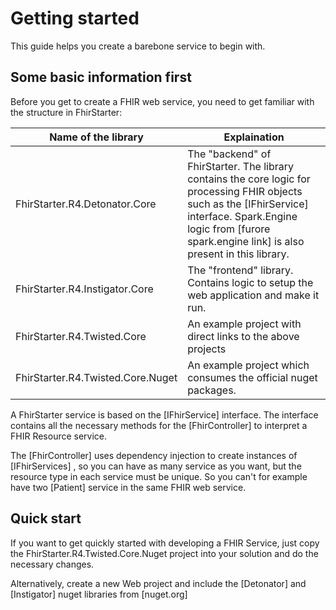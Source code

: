 # Getting started 

This guide helps you create a barebone service to begin with.

## Some basic information first

Before you get to create a FHIR web service, you need to get familiar with the structure in FhirStarter:

| Name of the library               | Explaination                                                 |
| --------------------------------- | ------------------------------------------------------------ |
| FhirStarter.R4.Detonator.Core     | The "backend" of FhirStarter. The library contains the core logic for processing FHIR objects such as the [IFhirService] interface. Spark.Engine logic from [furore spark.engine link] is also present in this library. |
| FhirStarter.R4.Instigator.Core    | The "frontend" library. Contains logic to setup the web application and make it run. |
| FhirStarter.R4.Twisted.Core       | An example project with direct links to the above projects   |
| FhirStarter.R4.Twisted.Core.Nuget | An example project which consumes the official nuget packages. |

A FhirStarter service is based on the [IFhirService] interface. The interface contains all the necessary methods for the [FhirController] to interpret a FHIR Resource service.

The [FhirController] uses dependency injection to create instances of [IFhirServices] , so you can have as many service as you want, but the resource type in each service must be unique. So you can't for example have two [Patient] service in the same FHIR web service.

## Quick start

If you want to get quickly started with developing a FHIR Service, just copy the FhirStarter.R4.Twisted.Core.Nuget project into your solution and do the necessary changes.

Alternatively, create a new Web project and include the [Detonator] and [Instigator] nuget libraries from [nuget.org]


